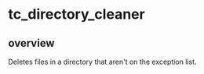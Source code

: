 # tc_directory_cleaner

## overview

Deletes files in a directory that aren't on the exception list.

